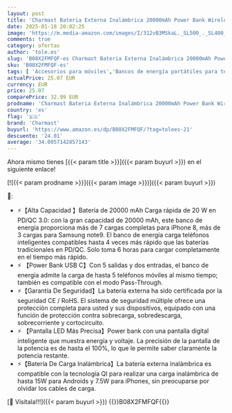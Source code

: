 ```yaml
---
layout: post
title: 'Charmast Bateria Externa Inalámbrica 20000mAh Power Bank Wireless 22.5w Bateria Portatilr Carga Rápida 20W PD 3.0 USB C 2 Entradas y 4 Salidas Compatible con iPhone 13/12/11/X/XS Samsung'
date: 2025-01-18 20:02:25
image: 'https://m.media-amazon.com/images/I/312vB3MSkaL._SL500_._SL400_.jpg'
comments: true
category: ofertas
author: 'tole.es'
slug: 'B08X2FMFQF-es Charmast Bateria Externa Inalámbrica 20000mAh Power Bank...'
sku: 'B08X2FMFQF-es'
tags: [ 'Accesorios para móviles','Bancos de energía portátiles para teléfonos móviles','Cargadores para móviles','Comunicación móvil y accesorios','Electrónica','charmast','iphone','🇪🇸', ]
actualPrice: 25.07 EUR
currency: EUR
price: 25.07
comparePrice: 32.99 EUR
prodname: 'Charmast Bateria Externa Inalámbrica 20000mAh Power Bank Wireless 22.5w Bateria Portatilr Carga Rápida 20W PD 3.0 USB C 2 Entradas y 4 Salidas Compatible con iPhone 13/12/11/X/XS Samsung'
country: 'es'
flag: '🇪🇸'
brand: 'Charmast'
buyurl: 'https://www.amazon.es/dp/B08X2FMFQF/?tag=tolees-21'
descuento: '24.01'
average: '34.0957142857143'
---
```


Ahora mismo tienes [{{< param title >}}]({{< param buyurl >}}) en el siguiente enlace!

[![{{< param prodname >}}]({{< param image >}})]({{< param buyurl >}})

🔎:

- ⚡【Alta Capacidad 】Batería de 20000 mAh Carga rápida de 20 W en PD/QC 3.0: con la gran capacidad de 20000 mAh, este banco de energía proporciona más de 7 cargas completas para iPhone 8, más de 3 cargas para Samsung note9. El banco de energía carga teléfonos inteligentes compatibles hasta 4 veces más rápido que las baterías tradicionales en PD/QC. Solo toma 6 horas para cargar completamente en el tiempo más rápido.
- ⚡ 【Power Bank USB C】Con 5 salidas y dos entradas, el banco de energía admite la carga de hasta 5 teléfonos móviles al mismo tiempo; también es compatible con el modo Pass-Through.
- ⚡【Garantía De Seguridad】La batería externa ha sido certificada por la seguridad CE / RoHS. El sistema de seguridad múltiple ofrece una protección completa para usted y sus dispositivos, equipado con una función de protección contra sobrecarga, sobredescarga, sobrecorriente y cortocircuito.
- ⚡ 【Pantalla LED Más Precisa】Power bank con una pantalla digital inteligente que muestra energía y voltaje. La precisión de la pantalla de la potencia es de hasta el 100%, lo que le permite saber claramente la potencia restante.
- ⚡【Batería De Carga Inalámbrica】La batería externa inalámbrica es compatible con la tecnología QI para realizar una carga inalámbrica de hasta 15W para Androids y 7.5W para iPhones, sin preocuparse por olvidar los cables de carga.

[🛒 Visítala!!!]({{< param buyurl >}})
{{<world>}}B08X2FMFQF{{</world>}}
